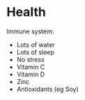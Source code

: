 # Health

Immune system:
- Lots of water
- Lots of sleep
- No stress
- Vitamin C
- Vitamin D
- Zinc
- Antioxidants (eg Soy)
